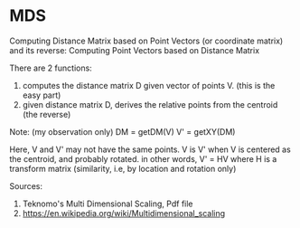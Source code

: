 # MDS
Computing Distance Matrix based on Point Vectors (or coordinate matrix) and its reverse: Computing Point Vectors based on Distance Matrix

There are 2 functions:
1) computes the distance matrix D given vector of points V. (this is the easy part)
2) given distance matrix D, derives the relative points from the centroid (the reverse)

Note: (my observation only)
DM = getDM(V)
V' = getXY(DM)

Here, V and V' may not have the same points. V is V' when V is centered as the centroid, and probably rotated. in other words, V' = HV where H is a transform matrix (similarity, i.e, by location and rotation only)


Sources:
1) Teknomo's Multi Dimensional Scaling, Pdf file
2) https://en.wikipedia.org/wiki/Multidimensional_scaling

